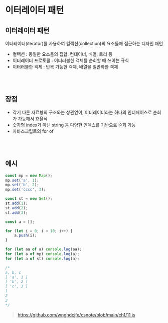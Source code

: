 # 이터레이터 패턴

## 이터레이터 패턴

이터레이터(iterator)를 사용하여 컬렉션(collection)의 요소들에 접근하는 디자인 패턴

* 컬렉션 : 동일한 요소들의 집합. 컨테이너, 배열, 트리 등  
* 이터레이터 프로토콜 : 이터러블한 객체를 순회할 때 쓰이는 규칙  
* 이터러블한 객체 : 반복 가능한 객체, 배열을 일반화한 객체

<br><br>

## 장점

* 각기 다른 자료형의 구조와는 상관없이, 이터레이터라는 하나의 인터페이스로 순회가 가능해서 효율적
* 숫자형 index가 아닌 string 등 다양한 인덱스를 기반으로 순회 가능
* 자바스크립트의 for of

<br><br>

## 예시

```js
const mp = new Map();
mp.set('a', 1);
mp.set('b', 2);
mp.set('cccc', 3);

const st = new Set();
st.add(1);
st.add(2);
st.add(3);

const a = [];

for (let i = 0; i < 10; i++) {
    a.push(i);
}

for (let aa of a) console.log(aa);
for (let a of mp) console.log(a);
for (let a of st) console.log(a);

/* 
a, b, c 
[ 'a', 1 ]
[ 'b', 2 ]
[ 'c', 3 ]
1
2
3
*/
```

> https://github.com/wnghdcjfe/csnote/blob/main/ch1/11.js
